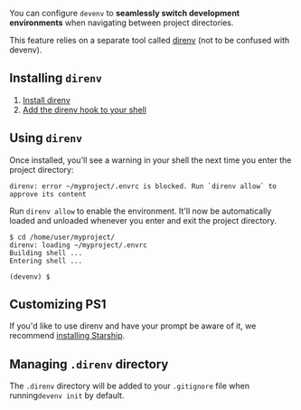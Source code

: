 You can configure ``devenv`` to **seamlessly switch development environments** when navigating between project directories.

This feature relies on a separate tool called [direnv](https://direnv.net) (not to be confused with devenv).

## Installing ``direnv``

1. [Install direnv](https://direnv.net/docs/installation.html#from-system-packages)
2. [Add the direnv hook to your shell](https://direnv.net/docs/hook.html)

## Using ``direnv``

Once installed, you'll see a warning in your shell the next time you enter the project directory:

```
direnv: error ~/myproject/.envrc is blocked. Run `direnv allow` to approve its content
```

Run ``direnv allow`` to enable the environment. It'll now be automatically loaded and unloaded whenever you enter and exit the project directory.

```shell-session
$ cd /home/user/myproject/
direnv: loading ~/myproject/.envrc
Building shell ...
Entering shell ...

(devenv) $
```

## Customizing PS1

If you'd like to use direnv and have your prompt be aware of it,
we recommend [installing Starship](https://starship.rs/guide/).

## Managing `.direnv` directory

The `.direnv` directory will be added to your `.gitignore` file when running`devenv init` by default.